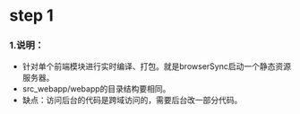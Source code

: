 # step 1

### 1.说明：

* 针对单个前端模块进行实时编译、打包。就是browserSync启动一个静态资源服务器。
* src_webapp/webapp的目录结构要相同。
* 缺点：访问后台的代码是跨域访问的，需要后台改一部分代码。

